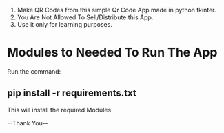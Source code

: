 1) Make QR Codes from this simple Qr Code App made in python tkinter.
2) You Are Not Allowed To Sell/Distribute this App.
3) Use it only for learning purposes.

# Modules to Needed To Run The App

Run the command:

pip install -r requirements.txt
---
This will install the required Modules

--Thank You--
